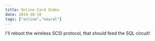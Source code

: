 ```yaml
---
title: Online Card Index
date: 2019-10-10
tags: ["online","neural"]
---
```


I'll reboot the wireless SCSI protocol, that should feed the SQL circuit!